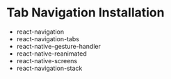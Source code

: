 # Tab Navigation Installation

- react-navigation
- react-navigation-tabs
- react-native-gesture-handler
- react-native-reanimated
- react-native-screens
- react-navigation-stack
